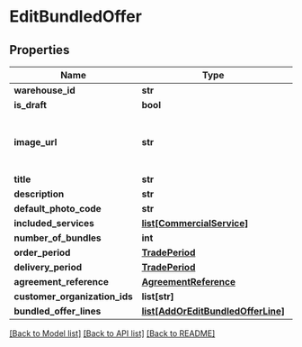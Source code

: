 # EditBundledOffer

## Properties
Name | Type | Description | Notes
------------ | ------------- | ------------- | -------------
**warehouse_id** | **str** |  | 
**is_draft** | **bool** |  | 
**image_url** | **str** | Image URLs posted as Floriday media must conform with the following format https://image.floriday.io/. | [optional] 
**title** | **str** |  | 
**description** | **str** |  | [optional] 
**default_photo_code** | **str** |  | [optional] 
**included_services** | [**list[CommercialService]**](CommercialService.md) |  | 
**number_of_bundles** | **int** |  | 
**order_period** | [**TradePeriod**](TradePeriod.md) |  | 
**delivery_period** | [**TradePeriod**](TradePeriod.md) |  | 
**agreement_reference** | [**AgreementReference**](AgreementReference.md) |  | [optional] 
**customer_organization_ids** | **list[str]** |  | [optional] 
**bundled_offer_lines** | [**list[AddOrEditBundledOfferLine]**](AddOrEditBundledOfferLine.md) |  | 

[[Back to Model list]](../README.md#documentation-for-models) [[Back to API list]](../README.md#documentation-for-api-endpoints) [[Back to README]](../README.md)

